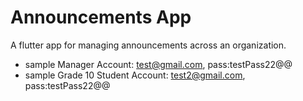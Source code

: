 
# Announcements App

A flutter app for managing announcements across an organization.
* sample Manager Account: test@gmail.com, pass:testPass22@@
* sample Grade 10 Student Account: test2@gmail.com, pass:testPass22@@
